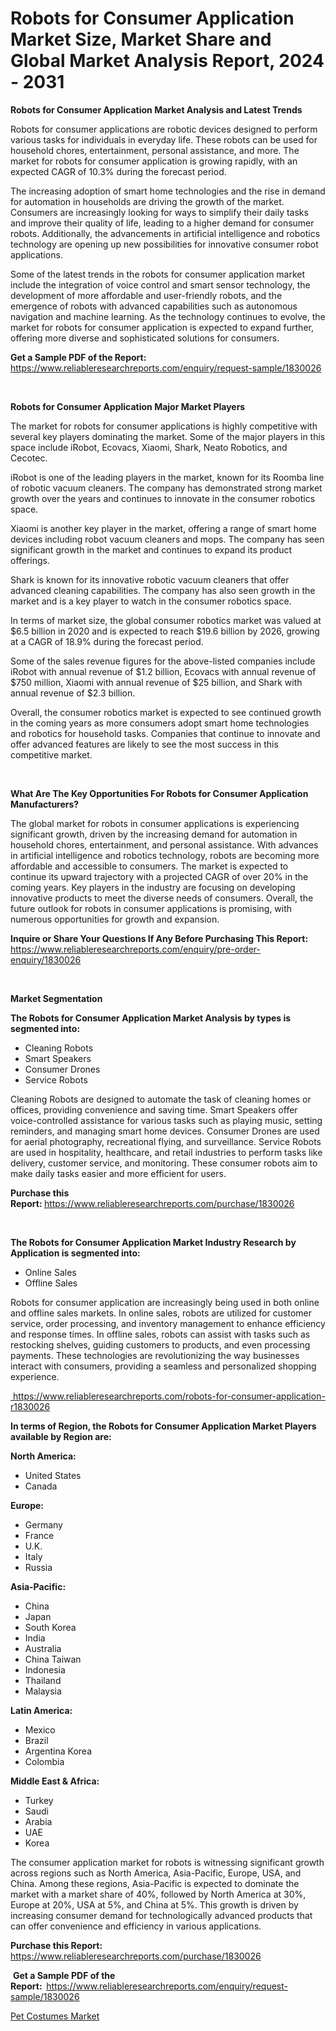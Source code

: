 <p><h1>Robots for Consumer Application Market Size, Market Share and Global Market Analysis Report, 2024 - 2031</h1></p><p><strong>Robots for Consumer Application Market Analysis and Latest Trends</strong></p>
<p><p>Robots for consumer applications are robotic devices designed to perform various tasks for individuals in everyday life. These robots can be used for household chores, entertainment, personal assistance, and more. The market for robots for consumer application is growing rapidly, with an expected CAGR of 10.3% during the forecast period.</p><p>The increasing adoption of smart home technologies and the rise in demand for automation in households are driving the growth of the market. Consumers are increasingly looking for ways to simplify their daily tasks and improve their quality of life, leading to a higher demand for consumer robots. Additionally, the advancements in artificial intelligence and robotics technology are opening up new possibilities for innovative consumer robot applications.</p><p>Some of the latest trends in the robots for consumer application market include the integration of voice control and smart sensor technology, the development of more affordable and user-friendly robots, and the emergence of robots with advanced capabilities such as autonomous navigation and machine learning. As the technology continues to evolve, the market for robots for consumer application is expected to expand further, offering more diverse and sophisticated solutions for consumers.</p></p>
<p><strong>Get a Sample PDF of the Report:&nbsp;</strong> <a href="https://www.reliableresearchreports.com/enquiry/request-sample/1830026">https://www.reliableresearchreports.com/enquiry/request-sample/1830026</a></p>
<p>&nbsp;</p>
<p><strong>Robots for Consumer Application Major Market Players</strong></p>
<p><p>The market for robots for consumer applications is highly competitive with several key players dominating the market. Some of the major players in this space include iRobot, Ecovacs, Xiaomi, Shark, Neato Robotics, and Cecotec.</p><p>iRobot is one of the leading players in the market, known for its Roomba line of robotic vacuum cleaners. The company has demonstrated strong market growth over the years and continues to innovate in the consumer robotics space.</p><p>Xiaomi is another key player in the market, offering a range of smart home devices including robot vacuum cleaners and mops. The company has seen significant growth in the market and continues to expand its product offerings.</p><p>Shark is known for its innovative robotic vacuum cleaners that offer advanced cleaning capabilities. The company has also seen growth in the market and is a key player to watch in the consumer robotics space.</p><p>In terms of market size, the global consumer robotics market was valued at $6.5 billion in 2020 and is expected to reach $19.6 billion by 2026, growing at a CAGR of 18.9% during the forecast period.</p><p>Some of the sales revenue figures for the above-listed companies include iRobot with annual revenue of $1.2 billion, Ecovacs with annual revenue of $750 million, Xiaomi with annual revenue of $25 billion, and Shark with annual revenue of $2.3 billion.</p><p>Overall, the consumer robotics market is expected to see continued growth in the coming years as more consumers adopt smart home technologies and robotics for household tasks. Companies that continue to innovate and offer advanced features are likely to see the most success in this competitive market.</p></p>
<p>&nbsp;</p>
<p><strong>What Are The Key Opportunities For Robots for Consumer Application Manufacturers?</strong></p>
<p><p>The global market for robots in consumer applications is experiencing significant growth, driven by the increasing demand for automation in household chores, entertainment, and personal assistance. With advances in artificial intelligence and robotics technology, robots are becoming more affordable and accessible to consumers. The market is expected to continue its upward trajectory with a projected CAGR of over 20% in the coming years. Key players in the industry are focusing on developing innovative products to meet the diverse needs of consumers. Overall, the future outlook for robots in consumer applications is promising, with numerous opportunities for growth and expansion.</p></p>
<p><strong>Inquire or Share Your Questions If Any Before Purchasing This Report:</strong> <a href="https://www.reliableresearchreports.com/enquiry/pre-order-enquiry/1830026">https://www.reliableresearchreports.com/enquiry/pre-order-enquiry/1830026</a></p>
<p>&nbsp;</p>
<p><strong>Market Segmentation</strong></p>
<p><strong>The Robots for Consumer Application Market Analysis by types is segmented into:</strong></p>
<p><ul><li>Cleaning Robots</li><li>Smart Speakers</li><li>Consumer Drones</li><li>Service Robots</li></ul></p>
<p><p>Cleaning Robots are designed to automate the task of cleaning homes or offices, providing convenience and saving time. Smart Speakers offer voice-controlled assistance for various tasks such as playing music, setting reminders, and managing smart home devices. Consumer Drones are used for aerial photography, recreational flying, and surveillance. Service Robots are used in hospitality, healthcare, and retail industries to perform tasks like delivery, customer service, and monitoring. These consumer robots aim to make daily tasks easier and more efficient for users.</p></p>
<p><strong>Purchase this Report:&nbsp;</strong><a href="https://www.reliableresearchreports.com/purchase/1830026">https://www.reliableresearchreports.com/purchase/1830026</a></p>
<p>&nbsp;</p>
<p><strong>The Robots for Consumer Application Market Industry Research by Application is segmented into:</strong></p>
<p><ul><li>Online Sales</li><li>Offline Sales</li></ul></p>
<p><p>Robots for consumer application are increasingly being used in both online and offline sales markets. In online sales, robots are utilized for customer service, order processing, and inventory management to enhance efficiency and response times. In offline sales, robots can assist with tasks such as restocking shelves, guiding customers to products, and even processing payments. These technologies are revolutionizing the way businesses interact with consumers, providing a seamless and personalized shopping experience.</p></p>
<p><a href="https://www.reliableresearchreports.com/robots-for-consumer-application-r1830026">&nbsp;https://www.reliableresearchreports.com/robots-for-consumer-application-r1830026</a></p>
<p><strong>In terms of Region, the Robots for Consumer Application Market Players available by Region are:</strong></p>
<p>
    <p> <strong> North America: </strong>
        <ul>
            <li>United States</li>
            <li>Canada</li>
        </ul>
        </p> 
    <p> <strong> Europe: </strong>
        <ul>
            <li>Germany</li>
            <li>France</li>
            <li>U.K.</li>
            <li>Italy</li>
            <li>Russia</li>
        </ul>
        </p> 
    <p> <strong> Asia-Pacific: </strong>
        <ul>
            <li>China</li>
            <li>Japan</li>
            <li>South Korea</li>
            <li>India</li>
            <li>Australia</li>
            <li>China Taiwan</li>
            <li>Indonesia</li>
            <li>Thailand</li>
            <li>Malaysia</li>
        </ul>
        </p> 
    <p> <strong> Latin America: </strong>
        <ul>
            <li>Mexico</li>
            <li>Brazil</li>
            <li>Argentina Korea</li>
            <li>Colombia</li>
        </ul>
        </p> 
    <p> <strong> Middle East & Africa: </strong>
        <ul>
            <li>Turkey</li>
            <li>Saudi</li>
            <li>Arabia</li>
            <li>UAE</li>
            <li>Korea</li>
        </ul>
    </p>
    </p>
<p><p>The consumer application market for robots is witnessing significant growth across regions such as North America, Asia-Pacific, Europe, USA, and China. Among these regions, Asia-Pacific is expected to dominate the market with a market share of 40%, followed by North America at 30%, Europe at 20%, USA at 5%, and China at 5%. This growth is driven by increasing consumer demand for technologically advanced products that can offer convenience and efficiency in various applications.</p></p>
<p><strong>Purchase this Report: </strong><a href="https://www.reliableresearchreports.com/purchase/1830026">https://www.reliableresearchreports.com/purchase/1830026</a></p>
<p>&nbsp;<strong>Get a Sample PDF of the Report:&nbsp;&nbsp;</strong><a href="https://www.reliableresearchreports.com/enquiry/request-sample/1830026">https://www.reliableresearchreports.com/enquiry/request-sample/1830026</a></p>
<p><strong></strong></p>
<p><p><a href="https://github.com/francesprichey/Market-Research-Report-List-1/blob/main/pet-costumes-market.md">Pet Costumes Market</a></p></p>